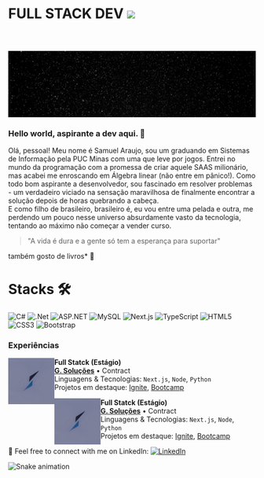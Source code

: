 
# FULL STACK DEV <img src="https://media.giphy.com/media/f9jQLaKJJl6dL0AmmZ/giphy.gif" width="30px">

<img style="margin-top: 40px;" width="1000px" align="center" src="assets/universe.jpg">

### Hello world, aspirante a dev aqui. 👋

Olá, pessoal! Meu nome é Samuel Araujo, sou um graduando em Sistemas de Informação pela PUC Minas com uma que leve por jogos. Entrei no mundo da programação com a promessa de criar aquele SAAS milionário, mas acabei me enroscando em Álgebra linear (não entre em pânico!). Como todo bom aspirante a desenvolvedor, sou fascinado em resolver problemas - um verdadeiro viciado na sensação maravilhosa de finalmente encontrar a solução depois de horas quebrando a cabeça.<br>
E como filho de brasileiro, brasileiro é, eu vou entre uma pelada e outra, me perdendo um pouco nesse universo absurdamente vasto da tecnologia, tentando ao máximo não começar a vender curso.
> "A vida é dura e a gente só tem a esperança para suportar"

também gosto de livros* 📖

# Stacks 🛠️
![C#](https://img.shields.io/badge/c%23-%23239120.svg?style=for-the-badge&logo=csharp&logoColor=white)  ![.Net](https://img.shields.io/badge/.NET-5C2D91?style=for-the-badge&logo=.net&logoColor=white)  ![ASP.NET](https://img.shields.io/badge/ASP.NET-%230078D7.svg?style=for-the-badge&logo=dotnet&logoColor=white)  ![MySQL](https://img.shields.io/badge/MySQL-4479A1?style=for-the-badge&logo=mysql&logoColor=white)  ![Next.js](https://img.shields.io/badge/Next-black?style=for-the-badge&logo=next.js&logoColor=white)  ![TypeScript](https://img.shields.io/badge/typescript-%23007ACC.svg?style=for-the-badge&logo=typescript&logoColor=white)  ![HTML5](https://img.shields.io/badge/html5-%23E34F26.svg?style=for-the-badge&logo=html5&logoColor=white)  ![CSS3](https://img.shields.io/badge/css3-%231572B6.svg?style=for-the-badge&logo=css3&logoColor=white)  ![Bootstrap](https://img.shields.io/badge/bootstrap-%23563D7C.svg?style=for-the-badge&logo=bootstrap&logoColor=white) 
  
### Experiências

[<img align="left" height="94px" width="94px" alt="Rocketseat" src="assets/logo.jpg"/>](https://www.linkedin.com/company/grupo-solucoes-minasgerais/posts/?feedView=all)

**Full Statck (Estágio)** \
[**G. Soluções**](https://www.linkedin.com/company/grupo-solucoes-minasgerais/posts/?feedView=all) • Contract \
Linguagens & Tecnologias: `Next.js`, `Node`, `Python`\
Projetos em destaque: [Ignite](), [Bootcamp]()
<br/>

[<img align="left" height="94px" width="94px" alt="Rocketseat" src="assets/logo.jpg"/>](https://www.linkedin.com/company/grupo-solucoes-minasgerais/posts/?feedView=all)

**Full Statck (Estágio)** \
[**G. Soluções**](https://www.linkedin.com/company/grupo-solucoes-minasgerais/posts/?feedView=all) • Contract \
Linguagens & Tecnologias: `Next.js`, `Node`, `Python`\
Projetos em destaque: [Ignite](), [Bootcamp]()
<br/>

🔗 Feel free to connect with me on LinkedIn: <a href="https://www.linkedin.com/in/muca-oliveira/"><img src="https://img.shields.io/badge/LinkedIn-%230077B5.svg?&style=flat-square&logo=linkedin&logoColor=white" alt="LinkedIn"> </a>

<img src="https://github.com/giovana-simas/giovana-simas/blob/main/snake.svg" alt="Snake animation" />

